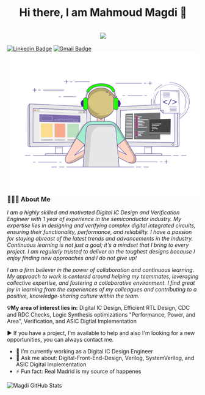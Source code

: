 # <h1 align="center">Hi there, I am Mahmoud Magdi 👋

  <!-- https://img.shields.io/badge/Linkedin-Parth Patel-blue&?style=social&logo=linkedin -->

<p align="center">
  <br/>
  <a href="https://www.linkedin.com/in/mahmoud-magdi-a8671a183/">
    <img src="https://img.shields.io/badge/LinkedIn-%230077B5.svg?&style=flat-square&logo=linkedin&logoColor=white">
  </a>


[![Linkedin Badge](https://img.shields.io/badge/-MahmoudMagdi-blue?style=flat&logo=Linkedin&logoColor=white&link=https://www.linkedin.com/in/mahmoud-magdi-a8671a183/)](https://www.linkedin.com/in/mahmoud-magdi-a8671a183/)
[![Gmail Badge](https://img.shields.io/badge/-eng.magdi99-c14438?style=flat&logo=Gmail&logoColor=white&link=mailto:eng.magdi99@gmail.com)](mailto:eng.magdi99@gmail.com)
<img align="right" alt="GIF" src="https://raw.githubusercontent.com/devSouvik/devSouvik/master/gif3.gif" width="500"/>

<h3> 👨🏻‍💻 About Me </h3>


*I am a highly skilled and motivated Digital IC Design and Verification Engineer with 1 year of experience in the semiconductor industry. My expertise lies in designing and verifying complex digital integrated circuits, ensuring their functionality, performance, and reliability. I have a passion for staying abreast of the latest trends and advancements in the industry. Continuous learning is not just a goal; it's a mindset that I bring to every project. I am regularly trusted to deliver on the toughest designs because I enjoy finding new approaches and I do not give up!*


*I am a firm believer in the power of collaboration and continuous learning. My approach to work is centered around helping my teammates, leveraging collective expertise, and fostering a collaborative environment. I find great joy in learning from the experiences of my colleagues and contributing to a positive, knowledge-sharing culture within the team.*



**💡My area of interest lies in:** Digital IC Design, Efficient RTL Design, CDC and RDC Checks, Logic Synthesis optimizations "Performance, Power, and Area", Verification, and ASIC Digtial Implementation 

▶️ If you have a project, I'm available to help and also I'm looking for a new opportunities, you can always contact me.


- 🔭 I’m currently working as a Digital IC Design Engineer
- 💬 Ask me about: Digital-Front-End-Design, Verilog, SystemVerilog, and ASIC Digital Implementation   
- ⚡ Fun fact: Real Madrid is my source of happenes


![Magdi GitHub Stats](https://github-readme-stats.vercel.app/api?username=MahmouodMagdi&show_icons=true)
